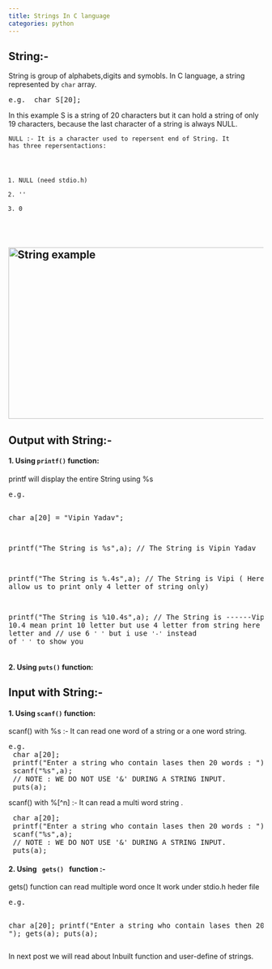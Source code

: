 ```yaml
---
title: Strings In C language
categories: python
---
```


<h2>String:-</h2>
String is group of alphabets,digits and symobls. In C language, a string represented by <code>char</code> array.
<pre>e.g.  char S[20];</pre>
In this example S is a string of 20 characters but it can hold a string of only 19 characters,
because the last character of a string is always NULL.

<code>NULL :-
It is a character used to repersent end of String.
It has three repersentactions:
1. NULL   (need stdio.h)
2. ''
3. 0
</code>
<h2><img class="alignnone size-full wp-image-609" src="https://vipin711.files.wordpress.com/2019/09/4bd11-screenshot-from-2018-07-27-19-13-54-e1532699103824.png" alt="String example" width="916" height="338" /></h2>
<h2>Output with String:-</h2>
<h4>1. Using <code>printf()</code> function:</h4>
printf will display the entire String using %s
<pre>e.g.

char a[20] = "Vipin Yadav";

printf("The String is %s",a);
// The String is Vipin Yadav

printf("The String is %.4s",a);
// The String is Vipi ( Here .4 will allow us to print only 4 letter of string only)

printf("The String is %10.4s",a);
// The String is ------Vipi
// Here 10.4 mean print 10 letter but use 4 letter from string here it take 4 letter and 
// use 6 <code>' '</code> but i use <code>'-'</code> instead of <code>' '</code> to show you</pre>
<h4>2. Using <code>puts()</code> function:</h4>
<h2>Input with String:-</h2>
<h4>1. Using <code>scanf()</code> function:</h4>
scanf() with %s :-
It can read one word of a string or a one word string.
<pre>e.g.
 char a[20];
 printf("Enter a string who contain lases then 20 words : ");
 scanf("%s",a);
 // NOTE : WE DO NOT USE '&amp;' DURING A STRING INPUT.
 puts(a);
</pre>
scanf() with %[^n] :-
It can read a multi word string .
<pre> char a[20];
 printf("Enter a string who contain lases then 20 words : ");
 scanf("%s",a);
 // NOTE : WE DO NOT USE '&amp;' DURING A STRING INPUT.
 puts(a);
</pre>
<h4>2. Using <code> gets() </code> function :-</h4>
gets() function can read multiple word once It work under stdio.h heder file
<pre>e.g.

 char a[20];
 printf("Enter a string who contain lases then 20 words : ");
 gets(a);
 puts(a);
</pre>
In next post we will read about Inbuilt function and user-define of strings.